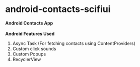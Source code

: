 # android-contacts-scifiui
<b>Android Contacts App</b><br><br>
<b>Android Features Used</b><br>
1. Async Task (For fetching contacts using ContentProviders)<br>
2. Custom click sounds<br>
3. Custom Popups<br>
4. RecyclerView<br>
